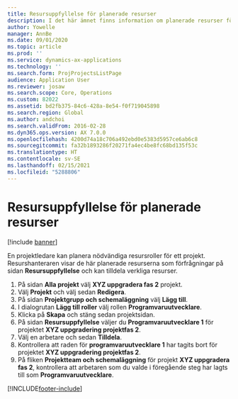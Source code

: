 ```yaml
---
title: Resursuppfyllelse för planerade resurser
description: I det här ämnet finns information om planerade resurser för ett projekt.
author: Yowelle
manager: AnnBe
ms.date: 09/01/2020
ms.topic: article
ms.prod: ''
ms.service: dynamics-ax-applications
ms.technology: ''
ms.search.form: ProjProjectsListPage
audience: Application User
ms.reviewer: josaw
ms.search.scope: Core, Operations
ms.custom: 82022
ms.assetid: bd2fb375-84c6-428a-8e54-f0f719045898
ms.search.region: Global
ms.author: andchoi
ms.search.validFrom: 2016-02-28
ms.dyn365.ops.version: AX 7.0.0
ms.openlocfilehash: 4200d74a18c706a492ebd0e5383d5957ce6ab6c8
ms.sourcegitcommit: fa32b1893286f20271fa4ec4be8fc68bd135f53c
ms.translationtype: HT
ms.contentlocale: sv-SE
ms.lasthandoff: 02/15/2021
ms.locfileid: "5288806"
---
```

# <a name="resource-fulfillment-for-planned-resources"></a>Resursuppfyllelse för planerade resurser

[!include [banner](../includes/banner.md)]

En projektledare kan planera nödvändiga resursroller för ett projekt. Resurshanteraren visar de här planerade resurserna som förfrågningar på sidan **Resursuppfyllelse** och kan tilldela verkliga resurser.

1. På sidan **Alla projekt** välj **XYZ uppgradera fas 2** projekt.
2. Välj **Projekt** och välj sedan **Redigera**.
3. På sidan **Projektgrupp och schemaläggning** välj **Lägg till**.
4. I dialogrutan **Lägg till roller** välj rollen **Programvaruutvecklare**.
5. Klicka på **Skapa** och stäng sedan projektsidan.
6. På sidan **Resursuppfyllelse** väljer du **Programvaruutvecklare 1** för projektet **XYZ uppgradering projektfas 2**.
7. Välj en arbetare och sedan **Tilldela**.
8. Kontrollera att raden för **programvaruutvecklare 1** har tagits bort för projektet **XYZ uppgradering projektfas 2**.
9. På fliken **Projektteam och schemaläggning** för projekt **XYZ uppgradera fas 2**, kontrollera att arbetaren som du valde i föregående steg har lagts till som **Programvaruutvecklare**.


[!INCLUDE[footer-include](../includes/footer-banner.md)]